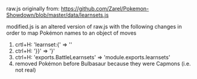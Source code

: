 raw.js originally from: https://github.com/Zarel/Pokemon-Showdown/blob/master/data/learnsets.js

modified.js is an altered version of raw.js with the following changes in order to map Pokémon names to an object of moves

1. crtl+H: 'learnset:{' => ''
2. ctrl+H: '}}' => '}'
3. ctrl+H: 'exports.BattleLearnsets' => 'module.exports.learnsets'
4. removed Pokémon before Bulbasaur because they were Capmons (i.e. not real)
